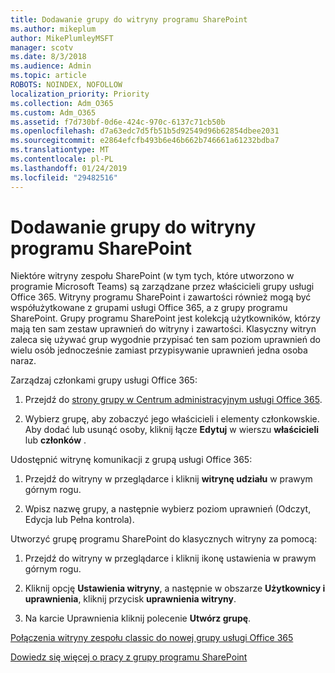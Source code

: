 ```yaml
---
title: Dodawanie grupy do witryny programu SharePoint
ms.author: mikeplum
author: MikePlumleyMSFT
manager: scotv
ms.date: 8/3/2018
ms.audience: Admin
ms.topic: article
ROBOTS: NOINDEX, NOFOLLOW
localization_priority: Priority
ms.collection: Adm_O365
ms.custom: Adm_O365
ms.assetid: f7d730bf-0d6e-424c-970c-6137c71cb50b
ms.openlocfilehash: d7a63edc7d5fb51b5d92549d96b62854dbee2031
ms.sourcegitcommit: e2864efcfb493b6e46b662b746661a61232bdba7
ms.translationtype: MT
ms.contentlocale: pl-PL
ms.lasthandoff: 01/24/2019
ms.locfileid: "29482516"
---
```

# <a name="add-a-group-to-a-sharepoint-site"></a>Dodawanie grupy do witryny programu SharePoint

Niektóre witryny zespołu SharePoint (w tym tych, które utworzono w programie Microsoft Teams) są zarządzane przez właścicieli grupy usługi Office 365. Witryny programu SharePoint i zawartości również mogą być współużytkowane z grupami usługi Office 365, a z grupy programu SharePoint. Grupy programu SharePoint jest kolekcją użytkowników, którzy mają ten sam zestaw uprawnień do witryny i zawartości. Klasyczny witryn zaleca się używać grup wygodnie przypisać ten sam poziom uprawnień do wielu osób jednocześnie zamiast przypisywanie uprawnień jedna osoba naraz.
  
Zarządzaj członkami grupy usługi Office 365:
  
1. Przejdź do [strony grupy w Centrum administracyjnym usługi Office 365](https://portal.office.com/adminportal/home#/groups).
    
2. Wybierz grupę, aby zobaczyć jego właścicieli i elementy członkowskie. Aby dodać lub usunąć osoby, kliknij łącze **Edytuj** w wierszu **właścicieli** lub **członków** . 
    
Udostępnić witrynę komunikacji z grupą usługi Office 365:
  
1. Przejdź do witryny w przeglądarce i kliknij **witrynę udziału** w prawym górnym rogu. 
    
2. Wpisz nazwę grupy, a następnie wybierz poziom uprawnień (Odczyt, Edycja lub Pełna kontrola).
    
Utworzyć grupę programu SharePoint do klasycznych witryny za pomocą:
  
1. Przejdź do witryny w przeglądarce i kliknij ikonę ustawienia w prawym górnym rogu.
    
2. Kliknij opcję **Ustawienia witryny**, a następnie w obszarze **Użytkownicy i uprawnienia**, kliknij przycisk **uprawnienia witryny**.
    
3. Na karcie Uprawnienia kliknij polecenie **Utwórz grupę**.
    
[Połączenia witryny zespołu classic do nowej grupy usługi Office 365](https://go.microsoft.com/fwlink/?linkid=2008654)
  
[Dowiedz się więcej o pracy z grupy programu SharePoint](https://go.microsoft.com/fwlink/?linkid=874658)
  

